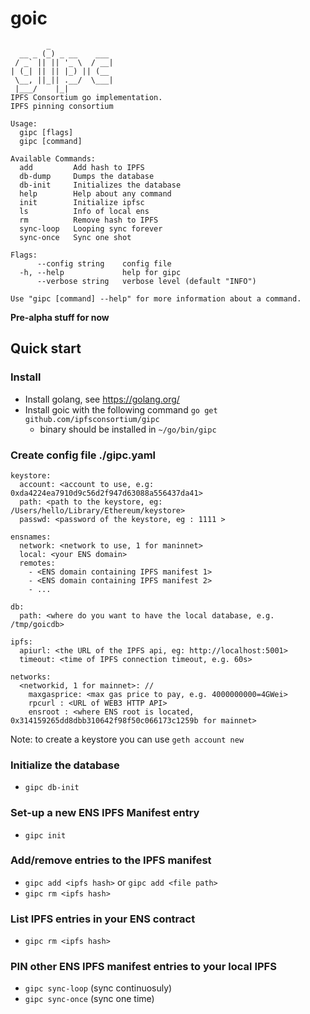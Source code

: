 # goic

```
        _
  __ _ (_) _ __    ___
 / _` || || '_ \  / __|
| (_| || || |_) || (__
 \__, ||_|| .__/  \___|
 |___/    |_|
IPFS Consortium go implementation.
IPFS pinning consortium

Usage:
  gipc [flags]
  gipc [command]

Available Commands:
  add         Add hash to IPFS
  db-dump     Dumps the database
  db-init     Initializes the database
  help        Help about any command
  init        Initialize ipfsc
  ls          Info of local ens
  rm          Remove hash to IPFS
  sync-loop   Looping sync forever
  sync-once   Sync one shot

Flags:
      --config string    config file
  -h, --help             help for gipc
      --verbose string   verbose level (default "INFO")

Use "gipc [command] --help" for more information about a command.
```


**Pre-alpha stuff for now**

## Quick start

### Install 

- Install golang, see https://golang.org/
- Install goic with the following command `go get github.com/ipfsconsortium/gipc`
  - binary should be installed in `~/go/bin/gipc`

### Create config file ./gipc.yaml

```
keystore:
  account: <account to use, e.g: 0xda4224ea7910d9c56d2f947d63088a556437da41>
  path: <path to the keystore, eg: /Users/hello/Library/Ethereum/keystore>
  passwd: <password of the keystore, eg : 1111 >

ensnames:
  network: <network to use, 1 for maninnet>
  local: <your ENS domain>
  remotes:
    - <ENS domain containing IPFS manifest 1>
    - <ENS domain containing IPFS manifest 2>
    - ...

db:
  path: <where do you want to have the local database, e.g. /tmp/goicdb>

ipfs:
  apiurl: <the URL of the IPFS api, eg: http://localhost:5001>
  timeout: <time of IPFS connection timeout, e.g. 60s>

networks:
  <networkid, 1 for mainnet>: //
    maxgasprice: <max gas price to pay, e.g. 4000000000=4GWei>
    rpcurl : <URL of WEB3 HTTP API>  
    ensroot : <where ENS root is located, 0x314159265dd8dbb310642f98f50c066173c1259b for mainnet>
```

Note:  to create a keystore you can use `geth account new`

### Initialize the database

- `gipc db-init` 

### Set-up a new ENS IPFS Manifest entry

- `gipc init`

### Add/remove entries to the IPFS manifest

- `gipc add <ipfs hash>` or `gipc add <file path>`
- `gipc rm <ipfs hash>` 
 
### List IPFS entries in your ENS contract

- `gipc rm <ipfs hash>` 

### PIN other ENS IPFS manifest entries to your local IPFS

- `gipc sync-loop` (sync continuosuly) 
- `gipc sync-once` (sync one time) 












